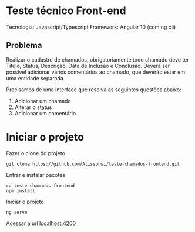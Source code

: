 # Teste técnico Front-end
Tecnologia: Javascript/Typescript
Framework: Angular 10 (com ng cli)

## Problema
Realizar o cadastro de chamados, obrigatoriamente todo chamado deve ter Titulo, Status, Descrição, Data de Inclusão e Conclusão. Deverá ser possível adicionar vários comentários ao chamado, que deverão estar em uma entidade separada.

Precisamos de uma interface que resolva as seguintes questões abaixo:
1. Adicionar um chamado
2. Alterar o status
3. Adicionar um comentário

# Iniciar o projeto
Fazer o clone do projeto

```
git clone https://github.com/Alissonwi/teste-chamados-frontend.git
```

Entrar e instalar pacotes

```
cd teste-chamados-frontend
npm install
```

Iniciar o projeto
```
ng serve
```
Acessar a url [localhost:4200](http://localhost:4200)
